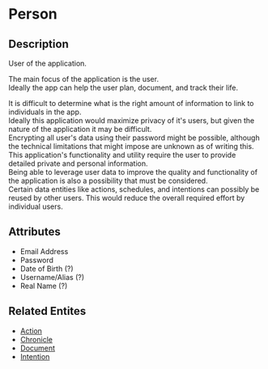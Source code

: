 # Person

## Description
User of the application.

The main focus of the application is the user.  
Ideally the app can help the user plan, document, and track their life.  

It is difficult to determine what is the right amount of information to link to individuals in the app.  
Ideally this application would maximize privacy of it's users, but given the nature of the application it may be difficult.  
Encrypting all user's data using their password might be possible, although the technical limitations that might impose are unknown as of writing this.  
This application's functionality and utility require the user to provide detailed private and personal information.  
Being able to leverage user data to improve the quality and functionality of the application is also a possibility that must be considered.  
Certain data entities like actions, schedules, and intentions can possibly be reused by other users. This would reduce the overall required effort by individual users.  

## Attributes
- Email Address
- Password
- Date of Birth (?)
- Username/Alias (?)
- Real Name (?)

## Related Entites

- [Action](./action.md)
- [Chronicle](./chronicle.md)
- [Document](./document.md)
- [Intention](./intention.md)
